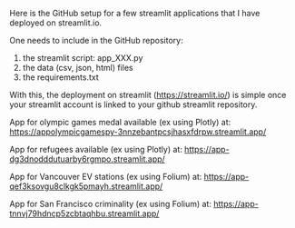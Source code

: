 Here is the GitHub setup for a few streamlit applications that I have deployed on streamlit.io.

One needs to include in the GitHub repository: 
1. the streamlit script: app_XXX.py
2. the data (csv, json, html) files
3. the requirements.txt

With this, the deployment on streamlit (https://streamlit.io/) is simple once your streamlit account is linked to your github streamlit repository.

App for olympic games medal available (ex using Plotly) at: https://appolympicgamespy-3nnzebantpcsjhasxfdrpw.streamlit.app/

App for refugees available (ex using Plotly) at: https://app-dg3dnodddutuarby6rgmpo.streamlit.app/

App for Vancouver EV stations (ex using Folium) at: https://app-qef3ksovgu8clkgk5pmayh.streamlit.app/

App for San Francisco criminality (ex using Folium) at: https://app-tnnvj79hdncp5zcbtaqhbu.streamlit.app/

